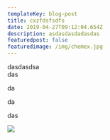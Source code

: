 ```yaml
---
templateKey: blog-post
title: cxzfdsfsdfs
date: 2019-04-27T09:12:04.654Z
description: asdasdasdadasdas
featuredpost: false
featuredimage: /img/chemex.jpg
---
```

dasdasdsa\
das

da

da

das

![](/img/tutorials.png)

